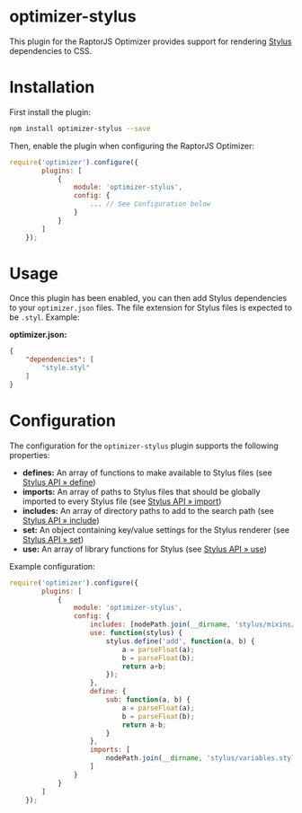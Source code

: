 optimizer-stylus
=======================

This plugin for the RaptorJS Optimizer provides support for rendering [Stylus](http://learnboost.github.io/stylus/) dependencies to CSS.

# Installation

First install the plugin:

```bash
npm install optimizer-stylus --save
```

Then, enable the plugin when configuring the RaptorJS Optimizer:

```javascript
require('optimizer').configure({
        plugins: [
            {
                module: 'optimizer-stylus',
                config: {
                    ... // See Configuration below
                }
            }
        ]
    });
```

# Usage

Once this plugin has been enabled, you can then add Stylus dependencies to your `optimizer.json` files. The file extension for Stylus files is expected to be `.styl`. Example:

__optimizer.json:__

```json
{
    "dependencies": [
        "style.styl"
    ]
}
```

# Configuration

The configuration for the `optimizer-stylus` plugin supports the following properties:

* __defines:__ An array of functions to make available to Stylus files (see [Stylus API » define](https://github.com/LearnBoost/stylus/blob/master/docs/js.md#definename-node))
* __imports:__ An array of paths to Stylus files that should be globally imported to every Stylus file (see [Stylus API » import](https://github.com/LearnBoost/stylus/blob/master/docs/js.md#importpath))
* __includes:__ An array of directory paths to add to the search path (see [Stylus API » include](https://github.com/LearnBoost/stylus/blob/master/docs/js.md#includepath))
* __set:__ An object containing key/value settings for the Stylus renderer (see [Stylus API » set](https://github.com/LearnBoost/stylus/blob/master/docs/js.md#setsetting-value))
* __use:__ An array of library functions for Stylus (see [Stylus API » use](https://github.com/LearnBoost/stylus/blob/master/docs/js.md#usefn))


Example configuration:

```javascript
require('optimizer').configure({
        plugins: [
            {
                module: 'optimizer-stylus',
                config: {
                    includes: [nodePath.join(__dirname, 'stylus/mixins/')],
                    use: function(stylus) {
                        stylus.define('add', function(a, b) {
                            a = parseFloat(a);
                            b = parseFloat(b);
                            return a+b;
                        });
                    },
                    define: {
                        sub: function(a, b) {
                            a = parseFloat(a);
                            b = parseFloat(b);
                            return a-b;
                        }
                    },
                    imports: [
                        nodePath.join(__dirname, 'stylus/variables.styl')
                    ]
                }
            }
        ]
    });
```
